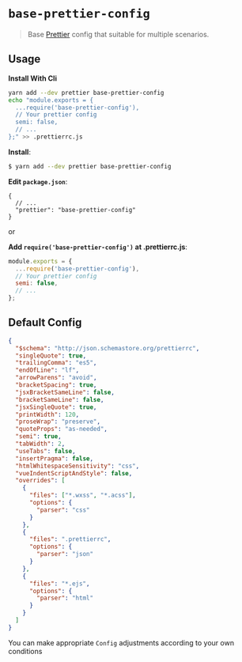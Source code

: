 # `base-prettier-config`

> Base [Prettier](https://prettier.io) config that suitable for multiple scenarios.

## Usage

**Install With Cli**

```bash
yarn add --dev prettier base-prettier-config
echo "module.exports = {
  ...require('base-prettier-config'),
  // Your prettier config
  semi: false,
  // ...
};" >> .prettierrc.js
```

**Install**:

```bash
$ yarn add --dev prettier base-prettier-config
```

**Edit `package.json`**:

```jsonc
{
  // ...
  "prettier": "base-prettier-config"
}
```

or

**Add `require('base-prettier-config')` at .prettierrc.js**:

```javascript
module.exports = {
  ...require('base-prettier-config'),
  // Your prettier config
  semi: false,
  // ...
};
```

## Default Config

```json
{
  "$schema": "http://json.schemastore.org/prettierrc",
  "singleQuote": true,
  "trailingComma": "es5",
  "endOfLine": "lf",
  "arrowParens": "avoid",
  "bracketSpacing": true,
  "jsxBracketSameLine": false,
  "bracketSameLine": false,
  "jsxSingleQuote": true,
  "printWidth": 120,
  "proseWrap": "preserve",
  "quoteProps": "as-needed",
  "semi": true,
  "tabWidth": 2,
  "useTabs": false,
  "insertPragma": false,
  "htmlWhitespaceSensitivity": "css",
  "vueIndentScriptAndStyle": false,
  "overrides": [
    {
      "files": ["*.wxss", "*.acss"],
      "options": {
        "parser": "css"
      }
    },
    {
      "files": ".prettierrc",
      "options": {
        "parser": "json"
      }
    },
    {
      "files": "*.ejs",
      "options": {
        "parser": "html"
      }
    }
  ]
}
```

You can make appropriate `Config` adjustments according to your own conditions
